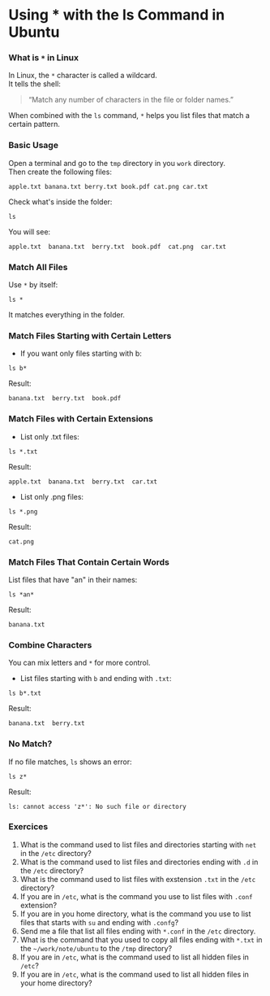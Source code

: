 # Using * with the ls Command in Ubuntu
### What is `*` in Linux
In Linux, the `*` character is called a wildcard.<br>
It tells the shell:

>“Match any number of characters in the file or folder names.”

When combined with the `ls` command, `*` helps you list files that match a certain pattern.<br>

### Basic Usage
Open a terminal and go to the `tmp` directory in you `work` directory.<br>
Then create the following files:<br>
```
apple.txt banana.txt berry.txt book.pdf cat.png car.txt
```
Check what's inside the folder:<br>
```
ls
```
You will see:<br>
```
apple.txt  banana.txt  berry.txt  book.pdf  cat.png  car.txt
```

### Match All Files
Use `*` by itself:
```
ls *
```
It matches everything in the folder.<br>

### Match Files Starting with Certain Letters
- If you want only files starting with b:<br>
```
ls b*
```
Result:<br>
```
banana.txt  berry.txt  book.pdf
```
### Match Files with Certain Extensions
- List only .txt files:<br>
```
ls *.txt
```
Result:<br>
```
apple.txt  banana.txt  berry.txt  car.txt
```
- List only .png files:<br>
```
ls *.png
```
Result:<br>
```
cat.png
```
### Match Files That Contain Certain Words
List files that have "an" in their names:<br>
```
ls *an*
```
Result:<br>
```
banana.txt
```
### Combine Characters
You can mix letters and `*` for more control.<br>
- List files starting with `b` and ending with `.txt`:<br>
```
ls b*.txt
```
Result:<br>
```
banana.txt  berry.txt
```
### No Match?
If no file matches, `ls` shows an error:<br>
```
ls z*
```
Result:<br>
```
ls: cannot access 'z*': No such file or directory
```
### Exercices
1. What is the command used to list files and directories starting with `net` in the `/etc` directory?
2. What is the command used to list files and directories ending with `.d` in the `/etc` directory?
3. What is the command used to list files with exstension `.txt` in the `/etc` directory?
4. If you are in `/etc`, what is the command you use to list files with `.conf` extension?
5. If you are in you home directory, what is the command you use to list files that starts with `su` and ending with `.confg`?
6. Send me a file that list all files ending with `*.conf` in the `/etc` directory.
7. What is the command that you used to copy all files ending with `*.txt` in the `~/work/note/ubuntu` to the `/tmp` directory?
8. If you are in `/etc`, what is the command used to list all hidden files in `/etc`?
9. If you are in `/etc`, what is the command used to list all hidden files in your home directory?
